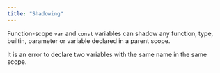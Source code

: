 ```yaml
---
title: "Shadowing"
---
```


Function-scope `var` and `const` variables can shadow any function, type,
builtin, parameter or variable declared in a parent scope.

It is an error to declare two variables with the same name in the same scope.
